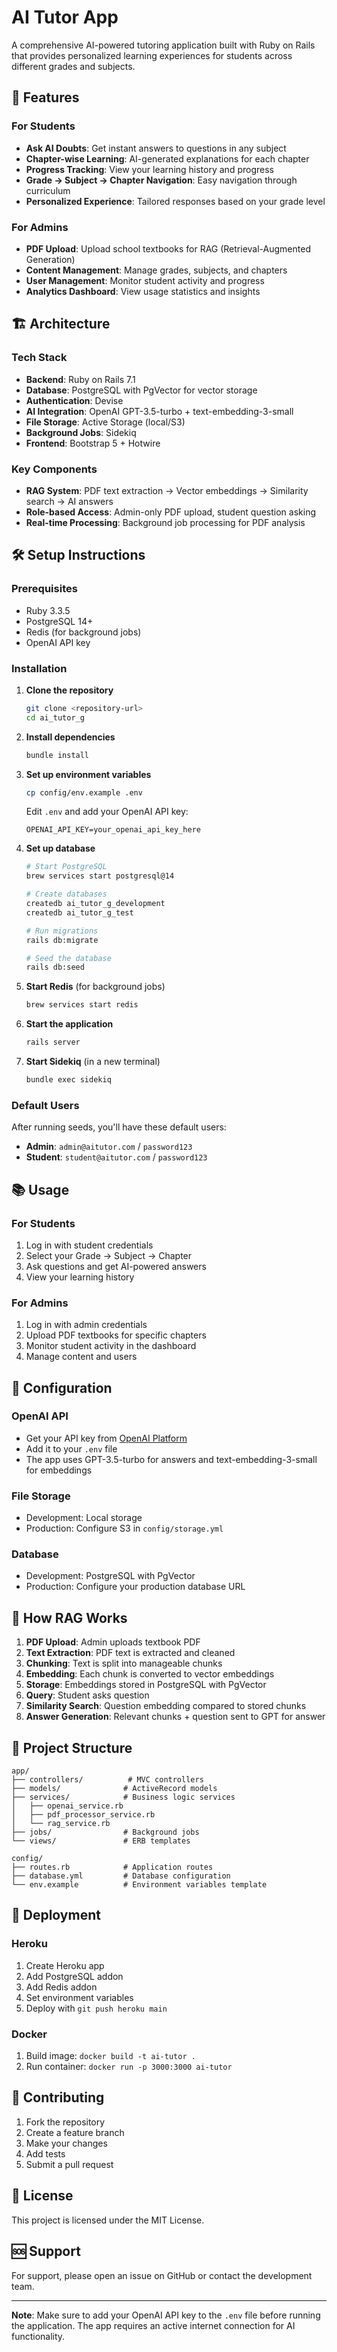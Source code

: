 # AI Tutor App

A comprehensive AI-powered tutoring application built with Ruby on Rails that provides personalized learning experiences for students across different grades and subjects.

## 🚀 Features

### For Students
- **Ask AI Doubts**: Get instant answers to questions in any subject
- **Chapter-wise Learning**: AI-generated explanations for each chapter
- **Progress Tracking**: View your learning history and progress
- **Grade → Subject → Chapter Navigation**: Easy navigation through curriculum
- **Personalized Experience**: Tailored responses based on your grade level

### For Admins
- **PDF Upload**: Upload school textbooks for RAG (Retrieval-Augmented Generation)
- **Content Management**: Manage grades, subjects, and chapters
- **User Management**: Monitor student activity and progress
- **Analytics Dashboard**: View usage statistics and insights

## 🏗️ Architecture

### Tech Stack
- **Backend**: Ruby on Rails 7.1
- **Database**: PostgreSQL with PgVector for vector storage
- **Authentication**: Devise
- **AI Integration**: OpenAI GPT-3.5-turbo + text-embedding-3-small
- **File Storage**: Active Storage (local/S3)
- **Background Jobs**: Sidekiq
- **Frontend**: Bootstrap 5 + Hotwire

### Key Components
- **RAG System**: PDF text extraction → Vector embeddings → Similarity search → AI answers
- **Role-based Access**: Admin-only PDF upload, student question asking
- **Real-time Processing**: Background job processing for PDF analysis

## 🛠️ Setup Instructions

### Prerequisites
- Ruby 3.3.5
- PostgreSQL 14+
- Redis (for background jobs)
- OpenAI API key

### Installation

1. **Clone the repository**
   ```bash
   git clone <repository-url>
   cd ai_tutor_g
   ```

2. **Install dependencies**
   ```bash
   bundle install
   ```

3. **Set up environment variables**
   ```bash
   cp config/env.example .env
   ```

   Edit `.env` and add your OpenAI API key:
   ```
   OPENAI_API_KEY=your_openai_api_key_here
   ```

4. **Set up database**
   ```bash
   # Start PostgreSQL
   brew services start postgresql@14

   # Create databases
   createdb ai_tutor_g_development
   createdb ai_tutor_g_test

   # Run migrations
   rails db:migrate

   # Seed the database
   rails db:seed
   ```

5. **Start Redis** (for background jobs)
   ```bash
   brew services start redis
   ```

6. **Start the application**
   ```bash
   rails server
   ```

7. **Start Sidekiq** (in a new terminal)
   ```bash
   bundle exec sidekiq
   ```

### Default Users

After running seeds, you'll have these default users:

- **Admin**: `admin@aitutor.com` / `password123`
- **Student**: `student@aitutor.com` / `password123`

## 📚 Usage

### For Students
1. Log in with student credentials
2. Select your Grade → Subject → Chapter
3. Ask questions and get AI-powered answers
4. View your learning history

### For Admins
1. Log in with admin credentials
2. Upload PDF textbooks for specific chapters
3. Monitor student activity in the dashboard
4. Manage content and users

## 🔧 Configuration

### OpenAI API
- Get your API key from [OpenAI Platform](https://platform.openai.com/)
- Add it to your `.env` file
- The app uses GPT-3.5-turbo for answers and text-embedding-3-small for embeddings

### File Storage
- Development: Local storage
- Production: Configure S3 in `config/storage.yml`

### Database
- Development: PostgreSQL with PgVector
- Production: Configure your production database URL

## 🧠 How RAG Works

1. **PDF Upload**: Admin uploads textbook PDF
2. **Text Extraction**: PDF text is extracted and cleaned
3. **Chunking**: Text is split into manageable chunks
4. **Embedding**: Each chunk is converted to vector embeddings
5. **Storage**: Embeddings stored in PostgreSQL with PgVector
6. **Query**: Student asks question
7. **Similarity Search**: Question embedding compared to stored chunks
8. **Answer Generation**: Relevant chunks + question sent to GPT for answer

## 📁 Project Structure

```
app/
├── controllers/          # MVC controllers
├── models/              # ActiveRecord models
├── services/            # Business logic services
│   ├── openai_service.rb
│   ├── pdf_processor_service.rb
│   └── rag_service.rb
├── jobs/                # Background jobs
└── views/               # ERB templates

config/
├── routes.rb            # Application routes
├── database.yml         # Database configuration
└── env.example          # Environment variables template
```

## 🚀 Deployment

### Heroku
1. Create Heroku app
2. Add PostgreSQL addon
3. Add Redis addon
4. Set environment variables
5. Deploy with `git push heroku main`

### Docker
1. Build image: `docker build -t ai-tutor .`
2. Run container: `docker run -p 3000:3000 ai-tutor`

## 🤝 Contributing

1. Fork the repository
2. Create a feature branch
3. Make your changes
4. Add tests
5. Submit a pull request

## 📄 License

This project is licensed under the MIT License.

## 🆘 Support

For support, please open an issue on GitHub or contact the development team.

---

**Note**: Make sure to add your OpenAI API key to the `.env` file before running the application. The app requires an active internet connection for AI functionality.
